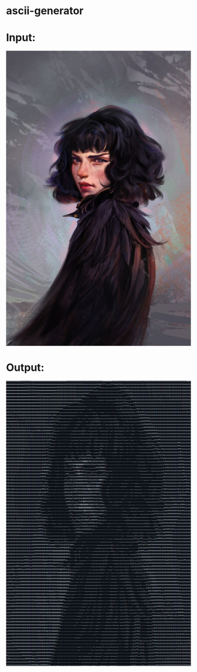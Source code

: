 # ascii-generator

# Input:
![Test image](/test.jpg)


# Output:
![Test image output](/testresult.png)

